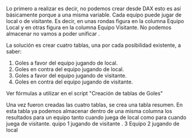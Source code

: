 Lo primero a realizar es decir, no podemos crear desde DAX esto es así básicamente porque a una misma variable. Cada equipo puede jugar de local o de visitante. Es decir, en unas rondas figura en la columna Equipo Local y en otras figura en la columna Equipo Visitante. No podemos almacenar  no vamos a poder unificar .

La solución es crear cuatro tablas, una por cada posibilidad existente, a saber:
1. Goles a favor del equipo jugando de local.
2. Goles en contra del equipo jugando de local.
3. Goles a favor del equipo jugando de visitante.
4. Goles en contra del equipo jugando de visitante.

Ver fórmulas a utilizar en el script "Creación de tablas de Goles"

Una vez fueron creadas las cuatro tablas, se crea una tabla resumen. En esta tabla ya podemos almacenar dentro de una misma columna los resultados para un equipo tanto cuando juega de local como para cuando juega de visitante.
quipo 1 jugando de visitante
. 3 Equipo 2 jugando de local
